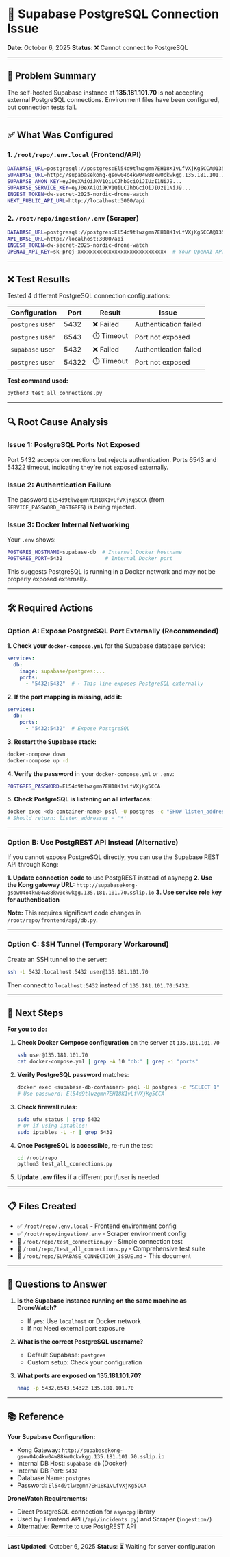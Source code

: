 # 🔴 Supabase PostgreSQL Connection Issue

**Date**: October 6, 2025
**Status**: ❌ Cannot connect to PostgreSQL

---

## 🎯 Problem Summary

The self-hosted Supabase instance at **135.181.101.70** is not accepting external PostgreSQL connections. Environment files have been configured, but connection tests fail.

---

## ✅ What Was Configured

### 1. `/root/repo/.env.local` (Frontend/API)
```bash
DATABASE_URL=postgresql://postgres:El54d9tlwzgmn7EH18K1vLfVXjKg5CCA@135.181.101.70:5432/postgres
SUPABASE_URL=http://supabasekong-gsow04o4kw04w88kw0ckwkgg.135.181.101.70.sslip.io
SUPABASE_ANON_KEY=eyJ0eXAiOiJKV1QiLCJhbGciOiJIUzI1NiJ9...
SUPABASE_SERVICE_KEY=eyJ0eXAiOiJKV1QiLCJhbGciOiJIUzI1NiJ9...
INGEST_TOKEN=dw-secret-2025-nordic-drone-watch
NEXT_PUBLIC_API_URL=http://localhost:3000/api
```

### 2. `/root/repo/ingestion/.env` (Scraper)
```bash
DATABASE_URL=postgresql://postgres:El54d9tlwzgmn7EH18K1vLfVXjKg5CCA@135.181.101.70:5432/postgres
API_BASE_URL=http://localhost:3000/api
INGEST_TOKEN=dw-secret-2025-nordic-drone-watch
OPENAI_API_KEY=sk-proj-xxxxxxxxxxxxxxxxxxxxxxxxxxxxx  # Your OpenAI API key
```

---

## ❌ Test Results

Tested 4 different PostgreSQL connection configurations:

| Configuration | Port | Result | Issue |
|--------------|------|--------|-------|
| `postgres` user | 5432 | ❌ Failed | Authentication failed |
| `postgres` user | 6543 | ⏱️ Timeout | Port not exposed |
| `supabase` user | 5432 | ❌ Failed | Authentication failed |
| `postgres` user | 54322 | ⏱️ Timeout | Port not exposed |

**Test command used:**
```bash
python3 test_all_connections.py
```

---

## 🔍 Root Cause Analysis

### Issue 1: PostgreSQL Ports Not Exposed
Port 5432 accepts connections but rejects authentication. Ports 6543 and 54322 timeout, indicating they're not exposed externally.

### Issue 2: Authentication Failure
The password `El54d9tlwzgmn7EH18K1vLfVXjKg5CCA` (from `SERVICE_PASSWORD_POSTGRES`) is being rejected.

### Issue 3: Docker Internal Networking
Your `.env` shows:
```bash
POSTGRES_HOSTNAME=supabase-db  # Internal Docker hostname
POSTGRES_PORT=5432              # Internal Docker port
```

This suggests PostgreSQL is running in a Docker network and may not be properly exposed externally.

---

## 🛠️ Required Actions

### Option A: Expose PostgreSQL Port Externally (Recommended)

**1. Check your `docker-compose.yml`** for the Supabase database service:
```yaml
services:
  db:
    image: supabase/postgres:...
    ports:
      - "5432:5432"  # ← This line exposes PostgreSQL externally
```

**2. If the port mapping is missing, add it:**
```yaml
services:
  db:
    ports:
      - "5432:5432"  # Expose PostgreSQL
```

**3. Restart the Supabase stack:**
```bash
docker-compose down
docker-compose up -d
```

**4. Verify the password** in your `docker-compose.yml` or `.env`:
```bash
POSTGRES_PASSWORD=El54d9tlwzgmn7EH18K1vLfVXjKg5CCA
```

**5. Check PostgreSQL is listening on all interfaces:**
```bash
docker exec <db-container-name> psql -U postgres -c "SHOW listen_addresses"
# Should return: listen_addresses = '*'
```

---

### Option B: Use PostgREST API Instead (Alternative)

If you cannot expose PostgreSQL directly, you can use the Supabase REST API through Kong:

**1. Update connection code** to use PostgREST instead of asyncpg
**2. Use the Kong gateway URL:** `http://supabasekong-gsow04o4kw04w88kw0ckwkgg.135.181.101.70.sslip.io`
**3. Use service role key for authentication**

**Note:** This requires significant code changes in `/root/repo/frontend/api/db.py`.

---

### Option C: SSH Tunnel (Temporary Workaround)

Create an SSH tunnel to the server:
```bash
ssh -L 5432:localhost:5432 user@135.181.101.70
```

Then connect to `localhost:5432` instead of `135.181.101.70:5432`.

---

## 🎯 Next Steps

**For you to do:**

1. **Check Docker Compose configuration** on the server at `135.181.101.70`
   ```bash
   ssh user@135.181.101.70
   cat docker-compose.yml | grep -A 10 "db:" | grep -i "ports"
   ```

2. **Verify PostgreSQL password** matches:
   ```bash
   docker exec <supabase-db-container> psql -U postgres -c "SELECT 1"
   # Use password: El54d9tlwzgmn7EH18K1vLfVXjKg5CCA
   ```

3. **Check firewall rules**:
   ```bash
   sudo ufw status | grep 5432
   # Or if using iptables:
   sudo iptables -L -n | grep 5432
   ```

4. **Once PostgreSQL is accessible**, re-run the test:
   ```bash
   cd /root/repo
   python3 test_all_connections.py
   ```

5. **Update `.env` files** if a different port/user is needed

---

## 📋 Files Created

- ✅ `/root/repo/.env.local` - Frontend environment config
- ✅ `/root/repo/ingestion/.env` - Scraper environment config
- 🔧 `/root/repo/test_connection.py` - Simple connection test
- 🔧 `/root/repo/test_all_connections.py` - Comprehensive test suite
- 📝 `/root/repo/SUPABASE_CONNECTION_ISSUE.md` - This document

---

## 🤔 Questions to Answer

1. **Is the Supabase instance running on the same machine as DroneWatch?**
   - If yes: Use `localhost` or Docker network
   - If no: Need external port exposure

2. **What is the correct PostgreSQL username?**
   - Default Supabase: `postgres`
   - Custom setup: Check your configuration

3. **What ports are exposed on 135.181.101.70?**
   ```bash
   nmap -p 5432,6543,54322 135.181.101.70
   ```

---

## 📚 Reference

**Your Supabase Configuration:**
- Kong Gateway: `http://supabasekong-gsow04o4kw04w88kw0ckwkgg.135.181.101.70.sslip.io`
- Internal DB Host: `supabase-db` (Docker)
- Internal DB Port: `5432`
- Database Name: `postgres`
- Password: `El54d9tlwzgmn7EH18K1vLfVXjKg5CCA`

**DroneWatch Requirements:**
- Direct PostgreSQL connection for `asyncpg` library
- Used by: Frontend API (`/api/incidents.py`) and Scraper (`ingestion/`)
- Alternative: Rewrite to use PostgREST API

---

**Last Updated**: October 6, 2025
**Status**: ⏳ Waiting for server configuration
